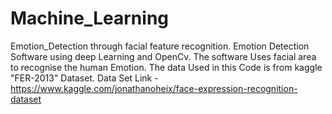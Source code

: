 # Machine_Learning
Emotion_Detection through facial feature recognition.
Emotion Detection Software using deep Learning and OpenCv. The software Uses facial area to recognise the human Emotion. The data Used in this Code is from kaggle "FER-2013" Dataset. 
Data Set Link - https://www.kaggle.com/jonathanoheix/face-expression-recognition-dataset
